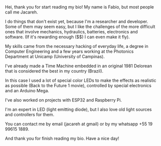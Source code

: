Hei, thank you for start reading my bio! My name is Fabio, but most people call me Jacareh.

I do things that don't exist yet, because I'm a researcher and developer. Some of them may seem easy, but I like the challenges of the more difficult ones that involve mechanics, hydraulics, batteries, electronics and software. (If it's rewarding enough ($$) I can even make it fly).

My skills came from the necessary hacking of everyday life, a degree in Computer Engineering and a few years working at the Photonics Department at Unicamp (University of Campinas).

I've already made a Time Machine embedded in an original 1981 Delorean that is considered the best in my country (Brazil).

In this case I used a lot of special color LEDs to make the effects as realistic as possible (Back to the Future 1 movie), controlled by special electronics and an Arduino Mega.

I've also worked on projects with ESP32 and Raspberry Pi.

I'm an expert in LED (light emitting diode), but I also love old light sources and controllers for them.

You can contact me by email (jacareh at gmail) or by my whatsapp +55 19 99615 1889.

And thank you for finish reading my bio. Have a nice day!
